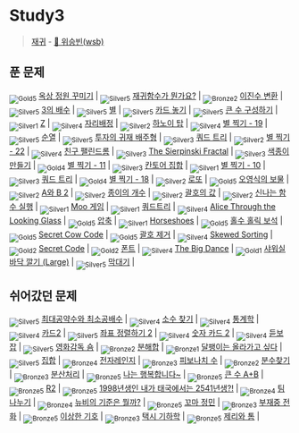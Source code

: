<!-- tier 리스트 S -->
[Unrated]: https://user-images.githubusercontent.com/33937365/126247607-85783912-c11a-4d50-ac36-8cc7dcb75cd2.png
[Bronze5]: https://user-images.githubusercontent.com/33937365/126247611-e362d727-17a4-4737-a232-5827e185ab7c.png
[Bronze4]: https://user-images.githubusercontent.com/33937365/126247612-89cbc675-e1d4-43a2-950b-1cb014dca697.png
[Bronze3]: https://user-images.githubusercontent.com/33937365/126247613-b8408610-7bc4-40f8-804f-a30a45ddbb68.png
[Bronze2]: https://user-images.githubusercontent.com/33937365/126247614-d85dc6ff-a520-4c00-82bd-eb593b156bd8.png
[Bronze1]: https://user-images.githubusercontent.com/33937365/126247616-04b2ab30-9891-4b7b-8cb4-38e99b97e834.png
[Silver5]: https://user-images.githubusercontent.com/33937365/126247618-38c5c905-672b-4d75-808e-8a7d45ea577d.png
[Silver4]: https://user-images.githubusercontent.com/33937365/126247620-ba2d1b96-b0aa-4b88-80c5-71569c69bbc3.png
[Silver3]: https://user-images.githubusercontent.com/33937365/126247621-1b55b7f4-3a79-4348-8a63-f00c1813853e.png
[Silver2]: https://user-images.githubusercontent.com/33937365/126247622-a83b30a9-6618-4593-b775-6f6730afd3f6.png
[Silver1]: https://user-images.githubusercontent.com/33937365/126247625-8d82f8ab-6f95-4ef8-a243-be31f548596e.png
[Gold5]: https://user-images.githubusercontent.com/33937365/126247627-2979d4d5-915a-4c4e-adb7-c171f9bafe28.png
[Gold4]: https://user-images.githubusercontent.com/33937365/126247629-b24e1e24-4579-450f-bc3c-f166361091dd.png
[Gold3]: https://user-images.githubusercontent.com/33937365/126247630-80fb15af-debc-451d-a937-6c9c6bfa693b.png
[Gold2]: https://user-images.githubusercontent.com/33937365/126247633-7112f6a6-57da-4d1d-953f-5414ba8ffc3d.png
[Gold1]: https://user-images.githubusercontent.com/33937365/126247635-42bd3af9-e129-4379-b44a-22d75de3def6.png
[Platinum5]: https://user-images.githubusercontent.com/33937365/126247636-763e3bc4-43a9-4724-8ce1-c2288aecb636.png
[Platinum4]: https://user-images.githubusercontent.com/33937365/126247637-af30d243-2771-4966-b0bb-0901b9fd4989.png
[Platinum3]: https://user-images.githubusercontent.com/33937365/126247640-cfd654db-86d8-42a9-8d1b-0f3494758330.png
[Platinum2]: https://user-images.githubusercontent.com/33937365/126247641-3e60e9a6-5116-4005-a87d-bfb59969c87a.png
[Platinum1]: https://user-images.githubusercontent.com/33937365/126247643-23bba5ac-52c4-442a-a88a-2eb8998f6446.png
[Diamond5]: https://user-images.githubusercontent.com/33937365/126247645-870445bf-25d9-45ce-9c07-a25949ffad21.png
[Diamond4]: https://user-images.githubusercontent.com/33937365/126247646-b2d7e328-c205-448d-a5bf-c6294c07edaa.png
[Diamond3]: https://user-images.githubusercontent.com/33937365/126247647-db568f94-882f-410c-bd1b-63d49c87623c.png
[Diamond2]: https://user-images.githubusercontent.com/33937365/126247648-52f92f07-0fb9-4b1d-a344-6e9b81d81044.png
[Diamond1]: https://user-images.githubusercontent.com/33937365/126247649-4d068f63-f5e1-40df-910e-dceeb2b7de99.png
[Ruby5]: https://user-images.githubusercontent.com/33937365/126247652-94013ea7-9a96-4068-b922-01535c85801d.png
[Ruby4]: https://user-images.githubusercontent.com/33937365/126247655-a10f7077-6341-416e-938c-b500b7022aca.png
[Ruby3]: https://user-images.githubusercontent.com/33937365/126247656-d0e16a36-5080-4585-a465-4e4f5302beef.png
[Ruby2]: https://user-images.githubusercontent.com/33937365/126247659-1d249660-02a2-4a95-966f-074f99df70fe.png
[Ruby1]: https://user-images.githubusercontent.com/33937365/126247660-8e0d236d-eaef-42b3-8983-28f9e6c94ff9.png
<!-- tier 리스트 E -->

# Study3
> [재귀](Week08/reference/wsb.pdf) - [🐯 위승빈(wsb)](https://github.com/Winning-Bean)

## 푼 문제
<sub>![Gold5]</sub> [옥상 정원 꾸미기](https://www.acmicpc.net/problem/6198) |
<sub>![Silver5]</sub> [재귀함수가 뭔가요?](https://www.acmicpc.net/problem/17478) |
<sub>![Bronze2]</sub> [이진수 변환](https://www.acmicpc.net/problem/10829) |
<sub>![Silver5]</sub> [3의 배수](https://www.acmicpc.net/problem/1769) |
<sub>![Silver5]</sub> [별](https://www.acmicpc.net/problem/16505) |
<sub>![Silver5]</sub> [카드 놓기](https://www.acmicpc.net/problem/5568) |
<sub>![Silver5]</sub> [큰 수 구성하기](https://www.acmicpc.net/problem/18511) |
<sub>![Silver1]</sub> [Z](https://www.acmicpc.net/problem/1074) |
<sub>![Silver4]</sub> [자리배정](https://www.acmicpc.net/problem/10157) |
<sub>![Silver2]</sub> [하노이 탑](https://www.acmicpc.net/problem/1914) |
<sub>![Silver4]</sub> [별 찍기 - 19](https://www.acmicpc.net/problem/10994) |
<sub>![Silver5]</sub> [순열](https://www.acmicpc.net/problem/9742) |
<sub>![Silver5]</sub> [투자의 귀재 배주형](https://www.acmicpc.net/problem/19947) |
<sub>![Silver3]</sub> [쿼드 트리](https://www.acmicpc.net/problem/6576) |
<sub>![Silver2]</sub> [별 찍기 - 22](https://www.acmicpc.net/problem/10997) |
<sub>![Silver4]</sub> [친구 팰린드롬](https://www.acmicpc.net/problem/15270) |
<sub>![Silver3]</sub> [The Sierpinski Fractal](https://www.acmicpc.net/problem/6555) |
<sub>![Silver3]</sub> [색종이 만들기](https://www.acmicpc.net/problem/2630) |
<sub>![Gold4]</sub> [별 찍기 - 11](https://www.acmicpc.net/problem/2448) |
<sub>![Silver3]</sub> [칸토어 집합](https://www.acmicpc.net/problem/4779) |
<sub>![Silver1]</sub> [별 찍기 - 10](https://www.acmicpc.net/problem/2447) |
<sub>![Silver3]</sub> [쿼드 트리](https://www.acmicpc.net/problem/6580) |
<sub>![Gold4]</sub> [별 찍기 - 18](https://www.acmicpc.net/problem/10993) |
<sub>![Silver2]</sub> [로또](https://www.acmicpc.net/problem/6603) |
<sub>![Gold5]</sub> [오영식의 보물](https://www.acmicpc.net/problem/1631) |
<sub>![Silver2]</sub> [A와 B 2](https://www.acmicpc.net/problem/12919) |
<sub>![Silver2]</sub> [종이의 개수](https://www.acmicpc.net/problem/1780) |
<sub>![Silver2]</sub> [괄호의 값](https://www.acmicpc.net/problem/2504) |
<sub>![Silver2]</sub> [신나는 함수 실행](https://www.acmicpc.net/problem/9184) |
<sub>![Silver1]</sub> [Moo 게임](https://www.acmicpc.net/problem/5904) |
<sub>![Silver1]</sub> [쿼드트리](https://www.acmicpc.net/problem/1992) |
<sub>![Silver4]</sub> [Alice Through the Looking Glass](https://www.acmicpc.net/problem/6785) |
<sub>![Gold5]</sub> [압축](https://www.acmicpc.net/problem/1662) |
<sub>![Silver1]</sub> [Horseshoes](https://www.acmicpc.net/problem/5876) |
<sub>![Gold5]</sub> [홀수 홀릭 보석](https://www.acmicpc.net/problem/20164) |
<sub>![Gold5]</sub> [Secret Cow Code](https://www.acmicpc.net/problem/14454) |
<sub>![Gold5]</sub> [괄호 제거](https://www.acmicpc.net/problem/2800) |
<sub>![Silver4]</sub> [Skewed Sorting](https://www.acmicpc.net/problem/5985) |
<sub>![Gold2]</sub> [Secret Code](https://www.acmicpc.net/problem/9994) |
<sub>![Gold2]</sub> [폰트](https://www.acmicpc.net/problem/9997) |
<sub>![Silver4]</sub> [The Big Dance](https://www.acmicpc.net/problem/6012) |
<sub>![Gold1]</sub> [샤워실 바닥 깔기 (Large)](https://www.acmicpc.net/problem/14601) |
<sub>![Silver5]</sub> [막대기](https://www.acmicpc.net/problem/1094) |

## 쉬어갔던 문제
<sub>![Silver5]</sub> [최대공약수와 최소공배수](https://www.acmicpc.net/problem/2609) |
<sub>![Silver4]</sub> [소수 찾기](https://www.acmicpc.net/problem/1978) |
<sub>![Silver4]</sub> [통계학](https://www.acmicpc.net/problem/2108) |
<sub>![Silver4]</sub> [카드2](https://www.acmicpc.net/problem/2164) |
<sub>![Silver5]</sub> [좌표 정렬하기 2](https://www.acmicpc.net/problem/11651) |
<sub>![Silver4]</sub> [숫자 카드 2](https://www.acmicpc.net/problem/10816) |
<sub>![Silver4]</sub> [듣보잡](https://www.acmicpc.net/problem/1764) |
<sub>![Silver5]</sub> [영화감독 숌](https://www.acmicpc.net/problem/1436) |
<sub>![Bronze2]</sub> [분해합](https://www.acmicpc.net/problem/2231) |
<sub>![Bronze1]</sub> [달팽이는 올라가고 싶다](https://www.acmicpc.net/problem/2869) |
<sub>![Silver5]</sub> [집합](https://www.acmicpc.net/problem/11723) |
<sub>![Bronze4]</sub> [전자레인지](https://www.acmicpc.net/problem/10162) |
<sub>![Bronze3]</sub> [피보나치 수](https://www.acmicpc.net/problem/2747) |
<sub>![Bronze2]</sub> [분수찾기](https://www.acmicpc.net/problem/1193) |
<sub>![Bronze3]</sub> [분산처리](https://www.acmicpc.net/problem/1009) |
<sub>![Bronze5]</sub> [나는 행복합니다~](https://www.acmicpc.net/problem/14652) |
<sub>![Bronze5]</sub> [큰 수 A+B](https://www.acmicpc.net/problem/10757) |
<sub>![Bronze5]</sub> [R2](https://www.acmicpc.net/problem/3046) |
<sub>![Bronze5]</sub> [1998년생인 내가 태국에서는 2541년생?!](https://www.acmicpc.net/problem/18108) |
<sub>![Bronze4]</sub> [팀 나누기](https://www.acmicpc.net/problem/13866) |
<sub>![Bronze4]</sub> [뉴비의 기준은 뭘까?](https://www.acmicpc.net/problem/19944) |
<sub>![Bronze5]</sub> [꼬마 정민](https://www.acmicpc.net/problem/11382) |
<sub>![Bronze3]</sub> [부재중 전화](https://www.acmicpc.net/problem/1333) |
<sub>![Bronze5]</sub> [이상한 기호](https://www.acmicpc.net/problem/15964) |
<sub>![Bronze3]</sub> [택시 기하학](https://www.acmicpc.net/problem/3053) |
<sub>![Bronze5]</sub> [제리와 톰](https://www.acmicpc.net/problem/16430) |